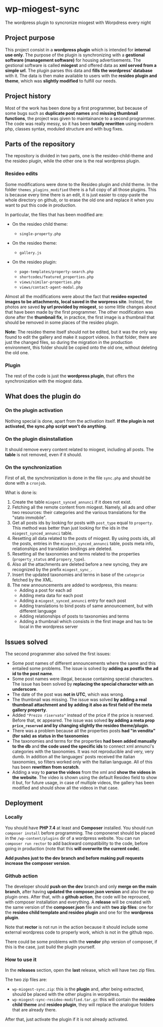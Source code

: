 # wp-miogest-sync
The wordpress plugin to syncronize miogest with Worpdress every night

## Project purpose

This project consist in a **wordpress plugin** which is intended for **internal use only**. The purpose of the plugin is synchronizing with a **gestional software (management software)** for housing advertisements. The gestional software is called **miogest** and offered data as **xml served from a simple url**. The plugin parses this data and **fills the wordpress' database** with it. The data is then make available to users with the **resideo plugin and theme**, which was **slightly modified** to fulfill our needs.

## Project history

Most of the work has been done by a first programmer, but because of some bugs such as **duplicate post names** and **missing thumbnail functions**, the project was given to maintainance to a second programmer. The code was really messy, so it has been **totally rewritten** using modern php, classes syntax, moduled structure and with bug fixes.

## Parts of the repository

The repository is divided in two parts, one is the resideo-child-theme and the resideo plugin, while the other one is the real wordpress plugin.

### Resideo edits

Some modifications were done to the Resideo plugin and child theme. In the folder `themes_plugins_modified` there is a full copy of all those plugins. This is because every time there is an edit, it is just easier to copy-paste the whole directory on github, or to erase the old one and replace it when you want to put this code in production.

In particular, the files that has been modified are:

* On the resideo child theme:
   - `single-property.php`

* On the resideo theme:
   - `gallery.js`

* On the resideo plugin:
   - `page-templates/property-search.php`
   - `shortcodes/featured_properties.php`
   - `views/similar-properties.php`
   - `views/contact-agent-modal.php`

Almost all the modifications were about the fact that **resideo expected images to be attachments, local saved in the worpress site**. Instead, the photos are saved **by url provided by miogest**, so some little changes about that have been made by the first programmer. The other modification was done after the **thumbnail fix**, in practice, the first image is a thumbnail that should be removed in some places of the resideo plugin.

**Note:** The resideo theme itself should not be edited, but it was the only way found to edit the gallery and make it support videos. In that folder, there are just the changed files, so during the migration in the production environment, this folder should be copied onto the old one, without deleting the old one.

### Plugin

The rest of the code is just the **wordpress plugin**, that offers the synchronization with the miogest data.

## What does the plugin do

### On the plugin activation

Nothing special is done, apart from the activation itself. **If the plugin is not activated, the sync.php script won't do anything**.

### On the plugin disinstallation

It should remove every content related to miogest, including all posts. The **table** is not removed, even if it should.

### On the synchronization

First of all, the synchronization is done in the file `sync.php` and should be done with a `cronjob`.

What is done is:
1. Create the table `miogest_synced_annunci` if it does not exist.
2. Fetching all the remote content from miogest. Namely, all ads and other two resources: their categories and the various translations for the "stato immobile".
3. Get all posts ids by looking for posts with `post_type` equal to `property`. This method was better than just looking for the ids in the `miogest_synced_annunci` table.
4. Resetting all data related to the posts of miogest. By using posts ids, all the posts, entries in the `miogest_synced_annunci` table, posts meta info, relationships and translation bindings are deleted.
5. Resetting all the taxonomies and terms related to the properties (`property_status` and `propery_type`).
6. Also all the attachments are deleted before a new syncing, they are recognized by the prefix `miogest_sync_`.
7. Insert the updated taxonomies and terms in base of the `categorie` fetched by the XML.
8. The new announcements are added to wordpress, this means:
   - Adding a post for each ad
   - Adding meta data for each post
   - Adding a `miogest_synced_annunci` entry for each post
   - Adding translations to bind posts of same announcement, but with different language
   - Adding relationships of posts to taxonomies and terms
   - Adding a thumbnail which consists in the first image and has to be local in the wordpress server

## Issues solved

The second programmer also solved the first issues:
* Some post names of different announcements where the same and this entailed some problems. The issue is solved by **adding as postfix the ad id to the post name**.
* Some post names were illegal, because containing special characters. The issue has been solved by **replacing the special character with an underscore**.
* The date of the post was **not in UTC**, which was wrong.
* The thumbnail was missing. The issue was solved **by adding a real thumbnail attachment and by adding it also as first field of the meta gallery property**.
* Added `"Prezzo riservato"` instead of the price if the price is reserved. Before that, `0€` appeared. The issue was solved **by adding a meta prop `price_reserved` and by changing slightly the resideo theme/plugin**.
* There was a problem because all the properties posts **had "in vendita" (for sale) as status in the taxonomies**
* The taxonomies and terms for the properties **had been added manually to the db** and **the code used the specific ids** to connect xml annunci's categories with the taxonomies. It was not reproducible and very, very dumb. In addition all the languages' posts received the italian taxonomies, so filters worked only with the Italian language. All of this has been **rewritten from scratch**.
* Adding a way to **parse the videos** from the xml and **show the videos in the website**. The video is shown using the default Resideo field to show it but, for future usage, in case of multiple videos, the gallery has been modified and should show all the videos in that case.

## Deployment

### Locally

You should have **PHP 7.4** at least and **Composer** installed. You should run `composer install` before programming. 
The componenet should be placed in the `/wp-content/plugins` dir of a wordpress website.
You can run `composer run rector` to add backward compatibility to the code, before going in production (note that this **will overwrite the current code**).

**Add pushes just to the dev branch and before making pull requests increase the composer version**.

### Github action

The developer should **push on the dev** branch and only **merge on the main branch**, after having **updated the composer.json version** and also the wp plugin ones. After that, with a **github action**, the code will be reprouced, with composer installation and everything. A **release** will be created with the same version of the **composer.json** file and with **two zip files**: one for the **resideo child template and resideo plugin** and one for the **wordpress plugin**. 

Note that **rector** is not run in the action because it should include some external wordpress code to properly work, which is not in the github repo.

There could be some problems with the **vendor** php version of composer, if this is the case, just build the plugin yourself.

### How to use it

In the **releases** section, open the **last** release, which will have two zip files.

The two zip files are:
* `wp-miogest-sync.zip`: this is the **plugin** and, after being extracted, should be placed with the other plugins in worpdress.
* `wp-miogest-sync-resideo-modified.tar.gz`: this will contain the **resideo child theme** and **resideo plugin**, they will replace the analogue folders that are already there.

After that, just activate the plugin if it is not already activated.